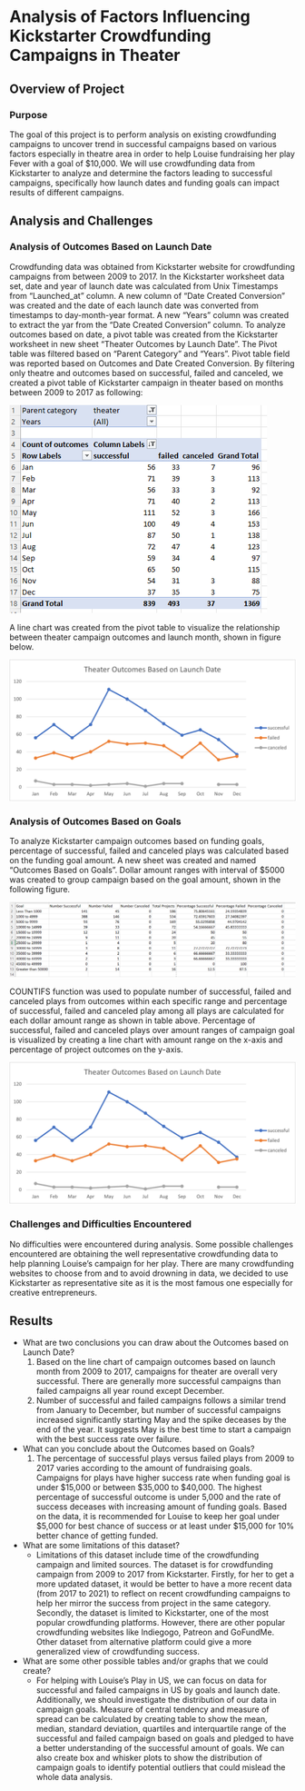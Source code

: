 # Analysis of Factors Influencing Kickstarter Crowdfunding Campaigns in Theater
## Overview of Project
### Purpose
The goal of this project is to perform analysis on existing crowdfunding campaigns to uncover trend in successful campaigns based on various factors especially in theatre area in order to help Louise fundraising her play Fever with a goal of $10,000. We will use crowdfunding data from Kickstarter to analyze and determine the factors leading to successful campaigns, specifically how launch dates and funding goals can impact results of different campaigns.  
## Analysis and Challenges
### Analysis of Outcomes Based on Launch Date
Crowdfunding data was obtained from Kickstarter website for crowdfunding campaigns from between 2009 to 2017. In the Kickstarter worksheet data set, date and year of launch date was calculated from Unix Timestamps from “Launched_at” column.  A new column of “Date Created Conversion” was created and the date of each launch date was converted from timestamps to day-month-year format. A new “Years” column was created to extract the yar from the “Date Created Conversion” column. To analyze outcomes based on date, a pivot table was created from the Kickstarter worksheet in new sheet “Theater Outcomes by Launch Date”. The Pivot table was filtered based on “Parent Category” and “Years”. Pivot table field was reported based on Outcomes and Date Created Conversion. By filtering only theatre and outcomes based on successful, failed and canceled, we created a pivot table of Kickstarter campaign in theater based on months between 2009 to 2017 as following: 

![Pivot_table1](/Resources/Pivot_table1.png)

A line chart was created from the pivot table to visualize the relationship between theater campaign outcomes and launch month, shown in figure below.

![Theater_Outcomes_vs_luanch]( /Resources/Theater_Outcomes_vs_Launch.png)

### Analysis of Outcomes Based on Goals
To analyze Kickstarter campaign outcomes based on funding goals, percentage of successful, failed and canceled plays was calculated based on the funding goal amount. A new sheet was created and named “Outcomes Based on Goals”. Dollar amount ranges with interval of $5000 was created to group campaign based on the goal amount, shown in the following figure.

![table2](/Resources/table2.png)

COUNTIFS function was used to populate number of successful, failed and canceled plays from outcomes within each specific range and percentage of successful, failed and canceled play among all plays are calculated for each dollar amount range as shown in table above.
Percentage of successful, failed and canceled plays over amount ranges of campaign goal is visualized by creating a line chart with amount range on the x-axis and percentage of project outcomes on the y-axis.

![Theater_Outcomes_vs_Launch](/Resources/Theater_Outcomes_vs_Launch.png)

### Challenges and Difficulties Encountered
No difficulties were encountered during analysis. Some possible challenges encountered are obtaining the well representative crowdfunding data to help planning Louise’s campaign for her play.  There are many crowdfunding websites to choose from and to avoid drowning in data, we decided to use Kickstarter as representative site as it is the most famous one especially for creative entrepreneurs. 
## Results
- What are two conclusions you can draw about the Outcomes based on Launch Date?
  1. Based on the line chart of campaign outcomes based on launch month from 2009 to 2017, campaigns for theater are overall very successful. There are generally more successful campaigns than failed campaigns all year round except December.  
  2. Number of successful and failed campaigns follows a similar trend from January to December, but number of successful campaigns increased significantly starting May and the spike deceases by the end of the year. It suggests May is the best time to start a campaign with the best success rate over failure.
- What can you conclude about the Outcomes based on Goals?
  1. The percentage of successful plays versus failed plays from 2009 to 2017 varies according to the amount of fundraising goals. Campaigns for plays have higher success rate when funding goal is under $15,000 or between $35,000 to $40,000. The highest percentage of successful outcome is under 5,000 and the rate of success deceases with increasing amount of funding goals. Based on the data, it is recommended for Louise to keep her goal under $5,000 for best chance of success or at least under $15,000 for 10% better chance of getting funded.
- What are some limitations of this dataset?
  - Limitations of this dataset include time of the crowdfunding campaign and limited sources. The dataset is for crowdfunding campaign from 2009 to 2017 from Kickstarter. Firstly, for her to get a more updated dataset, it would be better to have a more recent data (from 2017 to 2021) to reflect on recent crowdfunding campaigns to help her mirror the success from project in the same category. Secondly, the dataset is limited to Kickstarter, one of the most popular crowdfunding platforms. However, there are other popular crowdfunding websites like Indiegogo, Patreon and GoFundMe. Other dataset from alternative platform could give a more generalized view of crowdfunding success. 
- What are some other possible tables and/or graphs that we could create?
  - For helping with Louise’s Play in US, we can focus on data for successful and failed campaigns in US by goals and launch date. Additionally, we should investigate the distribution of our data in campaign goals. Measure of central tendency and measure of spread can be calculated by creating table to show the mean, median, standard deviation, quartiles and interquartile range of the successful and failed campaign based on goals and pledged to have a better understanding of the successful amount of goals. We can also create box and whisker plots to show the distribution of campaign goals to identify potential outliers that could mislead the whole data analysis. 

